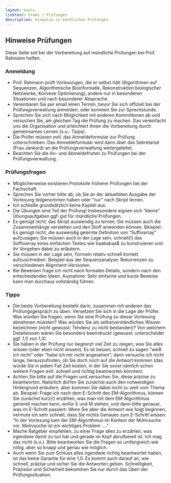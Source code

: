 ```yaml
---
layout: basic
linktext: Exams / Prüfungen
description: Hinweise zu mündlichen Prüfungen
---
```


## Hinweise Prüfungen

Diese Seite soll bei der Vorbereitung auf mündliche Prüfungen bei Prof. Rahmann helfen.

### Anmeldung

* Prof. Rahmann prüft Vorlesungen, die er selbst hält (Algorithmen auf Sequenzen, Algorithmische Bioinformatik, Rekonstruktion biologischer Netzwerke, Konvexe Optimierung); andere nur in besonderen Situationen und nach besonderer Absprache.
* Vereinbaren Sie per email einen Termin, bevor Sie sich offiziell bei der Prüfungsverwaltung anmelden, oder kommen Sie zur Sprechstunde.
* Sprechen Sie sich nach Möglichkeit mit anderen Kommilitonen ab und versuchen Sie, am gleichen Tag die Prüfung zu machen. Das vereinfacht uns die Organisation und erleichtert Ihnen die Vorbereitung durch gemeinsames Lernen (s.u.: Tipps).
* Die Prüfer müssen evtl. das Anmeldeformular zur Prüfung unterschreiben. Das Anmeldeformular wird dann über das Sekretariat (Frau Jankord) an die Prüfungsverwaltung weitergeleitet.
* Beachten Sie die An- und Abmeldefristen zu Prüfungen bei der Prüfungsverwaltung.

### Prüfungsfragen

* Möglicherweise existieren Protokolle früherer Prüfungen bei der Fachschaft.
* Sprechen Sie vorher bitte ab, ob Sie an der aktuellsten Ausgabe der Vorlesung teilgenommen haben oder “nur” nach Skript lernen.
* Ich schließe grundsätzlich keine Kapitel aus.
* Die Übungen sind Teil der Prüfung! Insbesondere eignen sich “kleine” Übungsaufgaben ggf. gut für mündliche Prüfungen.
* Es genügt nicht, das Skript auswendig zu lernen; Sie müssen auch die Zusammenhänge verstehen und den Stoff anwenden können. Beispiel: Es genügt nicht, die auswendig gelernte Definition von “Suffixarray” aufzusagen; Sie müssen auch in der Lage sein, schnell(!) das Suffixarray eines einfachen Textes wie baababaa$ zu konstruieren und ihr Vorgehen dabei zu erläutern.
* Sie müssen in der Lage sein, Formeln relativ schnell korrekt aufzuschreiben. Beispiel aus der Sequenzanalyse: Rekurrenzen zu verschiedenen Alignment-Versionen.
* Bei Beweisen frage ich nicht nach formalen Details, sondern nach den entscheidenden Ideen.
Ausnahme: Sehr einfache und kurze Beweise kann man durchaus vollständig führen.

### Tipps

* Die beste Vorbereitung besteht darin, zusammen mit anderen das Prüfungsgespräch zu üben. Versetzen Sie sich in die Lage der Prüfer. Was würden Sie fragen, wenn Sie eine Prüfung zu dieser Vorlesung abnehmen müssten? Was würden Sie als selbstverständliches Wissen bezeichnen (nicht gewusst: Tendenz zu nicht bestanden)? Von welchem Detailwissen wären Sie besonders beeindruckt (gewusst: unterscheidet ggf. 1,0 von 1,3).
* Sie haben in der Prüfung nur begrenzt viel Zeit zu zeigen, was Sie alles wissen (oder eben nicht wissen). Es ist besser, schnell zu sagen “weiß ich nicht” oder “habe ich mir nicht angesehen”; dann versuche ich nicht lange, herauszufinden, ob Sie doch noch auf die Antwort kommen (das würde Sie in jedem Fall Zeit kosten, in der Sie sonst nämlich schon weitere Fragen evtl. schnell und richtig beantworten könnten).
* Achten Sie bitte auf die Fragen und versuchen Sie, diese präzise zu beantworten. Natürlich dürfen Sie zunächst auch den notwendigen Hintergrund erläutern, aber kommen Sie dabei nicht zu weit vom Thema ab. Beispiel: Frage ich nach dem E-Schritt des EM-Algorithmus, können Sie zunächst kurz(!) erzählen, was man mit dem EM-Algorithmus generell machen kann, wofür E und M stehen, und dann bitte genauer, was im E-Schritt passiert. Wenn Sie aber die Antwort wie folgt beginnen, vermute ich sehr schnell, dass Sie nichts Genaues zum E-Schritt wissen: “In der Vorlesung kam der EM-Algorithmus im Kontext der Motivsuche vor. Motivsuche ist ein wichtiges Problem ….”
* Mache Ratgeber empfehlen, zu einer Frage alles zu erzählen, was irgendwie damit zu tun hat und gerade im Kopf abrufbereit ist. Ich mag das nicht (s.o.). Bitte beantworten Sie die Fragen so umfangreich wie nötig, aber so knapp und genau wie möglich.
* Auch wenn Sie zum Schluss alles irgendwie richtig beantwortet haben, ist das keine Garantie für eine 1,0. Es kommt auch darauf an, wie schnell, präzise und sicher Sie die Antworten geben. Schnelligkeit, Präzision und Sicherheit bekommen Sie nur durch das Üben der Prüfungssituation.
